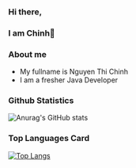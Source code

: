 ### Hi there,
### I am Chinh👋

### About me
- My fullname is Nguyen Thi Chinh
- I am a fresher Java Developer
### Github Statistics
![Anurag's GitHub stats](https://github-readme-stats.vercel.app/api?username=anuraghazra&show_icons=true&theme=gruvbox)
### Top Languages Card
[![Top Langs](https://github-readme-stats.vercel.app/api/top-langs/?username=NguyenChinh0207&layout=compact)](https://github.com/anuraghazra/github-readme-stats)

<!--
**NguyenChinh0207/NguyenChinh0207** is a ✨ _special_ ✨ repository because its `README.md` (this file) appears on your GitHub profile.



- 🔭 I’m currently working on ...
- 🌱 I’m currently learning ...
- 👯 I’m looking to collaborate on ...
- 🤔 I’m looking for help with ...
- 💬 Ask me about ...
- 📫 How to reach me: ...
- 😄 Pronouns: ...
- ⚡ Fun fact: ...
-->
